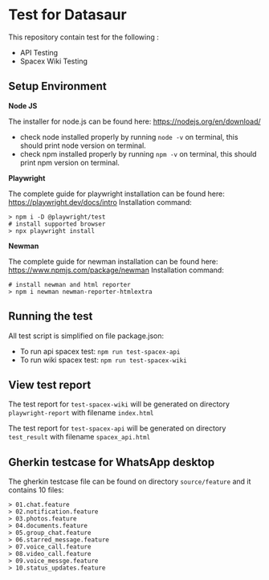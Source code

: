 # Test for Datasaur

This repository contain test for the following :

 - API Testing
 - Spacex Wiki Testing

Setup Environment
-     

**Node JS**

The installer for node.js can be found here: https://nodejs.org/en/download/
-  check node installed properly by running `node -v` on terminal, this should print node version on terminal.
-  check npm installed properly by running `npm -v` on terminal, this should print npm version on terminal.

**Playwright**

The complete guide for playwright installation can be found here: https://playwright.dev/docs/intro 
 Installation command:

    > npm i -D @playwright/test
    # install supported browser
    > npx playwright install

**Newman**

The complete guide for newman installation can be found here: https://www.npmjs.com/package/newman 
Installation command:

    # install newman and html reporter
    > npm i newman newman-reporter-htmlextra

Running the test
- 
All test script is simplified on file package.json:
- To run api spacex test: `npm run test-spacex-api`
- To run wiki spacex test: `npm run test-spacex-wiki`

View test report
-
The test report for `test-spacex-wiki` will be generated on directory `playwright-report` with filename `index.html`

The test report for `test-spacex-api` will be generated on directory `test_result` with filename `spacex_api.html`

Gherkin testcase for WhatsApp desktop
-
The gherkin testcase file can be found on directory `source/feature` and it contains 10 files:

    > 01.chat.feature
    > 02.notification.feature
    > 03.photos.feature
    > 04.documents.feature
    > 05.group_chat.feature
    > 06.starred_message.feature
    > 07.voice_call.feature
    > 08.video_call.feature
    > 09.voice_messge.feature
    > 10.status_updates.feature
